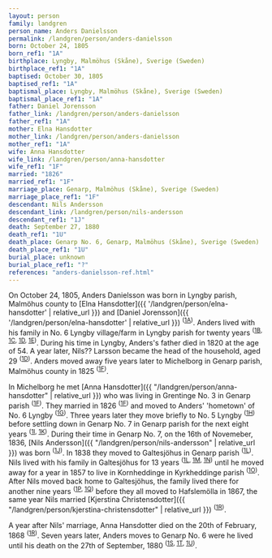 ```yaml
---
layout: person
family: landgren
person_name: Anders Danielsson
permalink: /landgren/person/anders-danielsson
born: October 24, 1805
born_ref1: "1A"
birthplace: Lyngby, Malmöhus (Skåne), Sverige (Sweden)
birthplace_ref1: "1A"
baptised: October 30, 1805
baptised_ref1: "1A"
baptismal_place: Lyngby, Malmöhus (Skåne), Sverige (Sweden)
baptismal_place_ref1: "1A"
father: Daniel Jorensson
father_link: /landgren/person/anders-danielsson
father_ref1: "1A"
mother: Elna Hansdotter
mother_link: /landgren/person/anders-danielsson
mother_ref1: "1A"
wife: Anna Hansdotter
wife_link: /landgren/person/anna-hansdotter
wife_ref1: "1F"
married: "1826"
married_ref1: "1F"
marriage_place: Genarp, Malmöhus (Skåne), Sverige (Sweden)
marriage_place_ref1: "1F"
descendant: Nils Andersson
descendant_link: /landgren/person/nils-andersson
descendant_ref1: "1J"
death: September 27, 1880
death_ref1: "1U"
death_place: Genarp No. 6, Genarp, Malmöhus (Skåne), Sverige (Sweden)
death_place_ref1: "1U"
burial_place: unknown
burial_place_ref1: "?"
references: "anders-danielsson-ref.html"
---
```

On October 24, 1805, Anders Danielsson was born in Lyngby parish, Malmöhus county to [Elna Hansdotter]({{ '/landgren/person/elna-hansdotter' | relative_url }}) and [Daniel Jorensson]({{ '/landgren/person/elna-hansdotter' | relative_url }}) <sup>([1A](#1A))</sup>. Anders lived with his family in No. 6 Lyngby village/farm in Lyngby parish for twenty years <sup>([1B](#1B), [1C](#1C), [1D](#1D), [1E](#1E))</sup>. During his time in Lyngby, Anders's father died in 1820 at the age of 54. A year later, Nils?? Larsson became the head of the household, aged 29 <sup>([1D](#1D))</sup>. Anders moved away five years later to Michelborg in Genarp parish, Malmöhus county in 1825 <sup>([1F](#1F))</sup>. 

In Michelborg he met [Anna Hansdotter]({{ "/landgren/person/anna-hansdotter" | relative_url }}) who was living in Grentinge No. 3 in Genarp parish <sup>([1F](#1F))</sup>. They married in 1826 <sup>([1F](#1F))</sup> and moved to Anders' 'hometown' of No. 6 Lyngby <sup>([1G](#1G))</sup>. Three years later they move briefly to No. 5 Lyngby <sup>([1H](#1H))</sup> before settling down in Genarp No. 7 in Genarp parish for the next eight years <sup>([1I](#1I), [1K](#1K))</sup>. During their time in Genarp No. 7, on the 16th of Novemeber, 1836, [Nils Andersson]({{ "/landgren/person/nils-andersson" | relative_url }}) was born <sup>([1J](#1J))</sup>. In 1838 they moved to Galtesjöhus in Genarp parish <sup>([1L](#1L))</sup>. Nils lived with his family in Galtesjöhus for 13 years <sup>([1L](#1L), [1M](#1M), [1N](#1N))</sup> until he moved away for a year in 1857 to live in Kornheddinge in Kyrkheddinge parish <sup>([1O](#1O))</sup>. After Nils moved back home to Galtesjöhus, the family lived there for another nine years <sup>([1P](#1P), [1Q](#1Q))</sup> before they all moved to Hafslemölla in 1867, the same year Nils married [Kjerstina Christensdotter]({{ "/landgren/person/kjerstina-christensdotter" | relative_url }}) <sup>([1R](#1R))</sup>.

A year after Nils' marriage, Anna Hansdotter died on the 20th of February, 1868 <sup>([1R](#1R))</sup>. Seven years later, Anders moves to Genarp No. 6 were he lived until his death on the 27th of September, 1880 <sup>([1S](#1S), [1T](#1T), [1U](#1U))</sup>.

